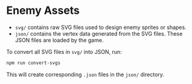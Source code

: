 # Enemy Assets

- `svg/` contains raw SVG files used to design enemy sprites or shapes.
- `json/` contains the vertex data generated from the SVG files. These JSON files are loaded by the game.

To convert all SVG files in `svg/` into JSON, run:

```bash
npm run convert-svgs
```

This will create corresponding `.json` files in the `json/` directory.
